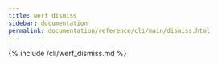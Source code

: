 ```yaml
---
title: werf dismiss
sidebar: documentation
permalink: documentation/reference/cli/main/dismiss.html
---
```


{% include /cli/werf_dismiss.md %}
